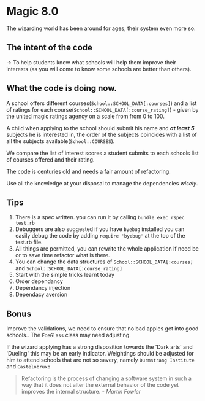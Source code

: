 # Magic 8.0

The wizarding world has been around for ages,
their system even more so.

The intent of the code
------

-> To help students know what schools will help them improve their interests (as you will come to know some schools are better than others).

What the code is doing now.
-----

A school offers different courses(`School::SCHOOL_DATA[:courses]`) and a list of ratings for each course(`School::SCHOOL_DATA[:course_rating]`) - given by the united magic ratings agency on a scale from from 0 to 100.

A child when applying to the school should submit his name and _**at least 5**_ subjects he is interested in,
the order of the subjects coincides with a list of all the subjects available(`School::COURSES`).

We compare the list of interest scores a student submits to each schools list of courses offered and their rating.

The code is centuries old and needs a fair amount of refactoring.

Use all the knowledge at your disposal to manage the dependencies _wisely_.

Tips 
----
1. There is a spec written. you can run it by calling `bundle exec rspec test.rb`
2. Debuggers are also suggested if you have `byebug` installed you can easily debug the code by adding `require 'byebug'` at the top of the test.rb file.
3. All things are permitted, you can rewrite the whole application if need be or to save time refactor what is there. 
4. You can change the data structures of `School::SCHOOL_DATA[:courses]` and `School::SCHOOL_DATA[:course_rating]`
5. Start with the simple tricks learnt today
  1. Order dependancy
  2. Dependancy injection 
  3. Dependacy aversion


## Bonus 

Improve the validations, we need to ensure that no bad apples get into good schools.. The `FoeGlass` class may need adjusting. 

If the wizard applying has a strong disposition towards the 'Dark arts' and 'Dueling' this may be an early indicator. Weightings should be adjusted for him to attend schools that are not so savery, 
namely `Durmstrang Institute` and `Castelobruxo`

> Refactoring is the process of changing a software system in such a way that it does not alter the external behavior of the code yet improves the internal structure. - _Martin Fowler_



